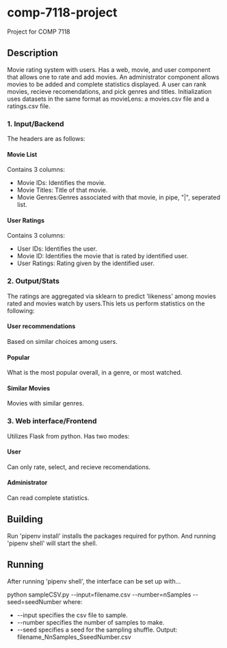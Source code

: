 # comp-7118-project
Project for COMP 7118

## Description
Movie rating system with users. Has a web, movie, and user component that allows one to rate and add movies. An administrator component allows movies to be added and complete statistics displayed. A user can rank movies, recieve recomendations, and pick genres and titles. Initialization uses datasets in the same format as movieLens: a movies.csv file and a ratings.csv file. 

### 1. Input/Backend
The headers are as follows:
#### Movie List
Contains 3 columns:
- Movie IDs: Identifies the movie.
- Movie Titles: Title of that movie.
- Movie Genres:Genres associated with that movie, in pipe, "|", seperated list.
#### User Ratings
Contains 3 columns:
- User IDs: Identifies the user.
- Movie ID: Identifies the movie that is rated by identified user.
- User Ratings: Rating given by the identified user.

### 2. Output/Stats
The ratings are aggregated via sklearn to predict 'likeness' among movies rated and movies watch by users.This lets us perform statistics on the following:
#### User recommendations
Based on similar choices among users.
#### Popular
What is the most popular overall, in a genre, or most watched.
#### Similar Movies
Movies with similar genres.

### 3. Web interface/Frontend
Utilizes Flask from python. Has two modes:
#### User
Can only rate, select, and recieve recomendations.
#### Administrator
Can read complete statistics.

## Building
Run 'pipenv install' installs the packages required for python. And running 'pipenv shell' will start the shell.

## Running
After running 'pipenv shell', the interface can be set up with...

python sampleCSV.py --input=filename.csv --number=nSamples --seed=seedNumber
where:
- --input specifies the csv file to sample.
- --number specifies the number of samples to make.
- --seed specifies a seed for the sampling shuffle.
Output: filename_NnSamples_SseedNumber.csv

